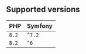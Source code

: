 Supported versions
------

| PHP   | Symfony |
|-------|---------|
| `8.2` | `^7.2`  |
| `8.2` | `^6`    |
